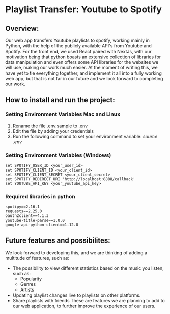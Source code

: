 # Playlist Transfer: Youtube to Spotify
## Overview:
Our web app transfers Youtube playlists to spotify, working mainly in Python, with the help of the publicly available API's from Youtube and Spotify. For the front end, we used React paired with NextJs, with our 
motivation being that python boasts an extensive collection of libraries for data manipulation and even offers some API libraries for the websites we will use, making our work much easier. At the moment of writing this, we have yet to tie everything together, and implement it all into a fully working web app, but that is not far in our future and we look forward to completing our work.
## How to install and run the project:
### Setting Environment Variables Mac and Linux
1. Rename the file .env.sample to .env
2. Edit the file by adding your credentials
3. Run the following command to set your environment variable:
     _source .env_

### Setting Environment Variables (Windows)
    set SPOTIFY_USER_ID <your_user_id>  
    set SPOTIFY_CLIENT_ID <your_client_id>  
    set SPOTIFY_CLIENT_SECRET <your_client_secret>  
    set SPOTIFY_REDIRECT_URI 'http://localhost:8888/callback'  
    set YOUTUBE_API_KEY <your_youtube_api_key> 

### Required libraries in python
    spotipy==2.16.1
    requests==2.25.0
    oauth2client==4.1.3
    youtube-title-parse==1.0.0
    google-api-python-client==1.12.8
  
## Future features and possibilites:
We look forward to developing this, and we are thinking of adding a multitude of features, such as:
* The possibility to view different statistics based on the music you listen, such as:
    * Popularity
    * Genres
    * Artists
* Updating playlist changes live to playlists on other platforms.
* Share playlists with friends
These are features we are planning to add to our web application, to further improve the experience of our users.
